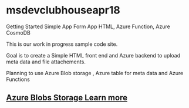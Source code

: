 # msdevclubhouseapr18
Getting Started Simple App Form App HTML, Azure Function, Azure CosmoDB

This is our work in progress sample code site.

Goal is to create a Simple HTML front end and Azure backend to upload meta data and file attachements.

Planning to use Azure Blob storage , Azure table for meta data and Azure Functions 

<h2><a href="https://azure.microsoft.com/en-us/services/storage/blobs/">Azure Blobs Storage Learn more</a></h2>

